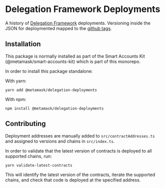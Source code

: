 # Delegation Framework Deployments

A history of [Delegation Framework](https://github.com/metamask/delegation-framework) deployments. Versioning inside the JSON for deploymented mapped to the [github tags](https://github.com/MetaMask/delegation-framework/tags).

## Installation

This package is normally installed as part of the Smart Accounts Kit (@metamask/smart-accounts-kit) which is part of this monorepo.

In order to install this package standalone:

With yarn:
```
yarn add @metamask/delegation-deployments
```

With npm:
```
npm install @metamask/delegation-deployments
```

## Contributing

Deployment addresses are manually added to `src/contractAddresses.ts` and assigned to versions and chains in `src/index.ts`.

In order to validate that the latest version of contracts is deployed to all supported chains, run:

```
yarn validate-latest-contracts
```

This will identify the latest version of the contracts, iterate the supported chains, and check that code is deployed at the specified address.

